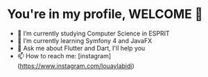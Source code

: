 # You're in my profile, WELCOME 👋

- 🔭 I’m currently studying Computer Science in ESPRIT
- 🌱 I’m currently learning Symfony 4 and JavaFX
- 💬 Ask me about Flutter and Dart, I'll help you
- 📫 How to reach me: [instagram] (https://www.instagram.com/louaylabidi)

